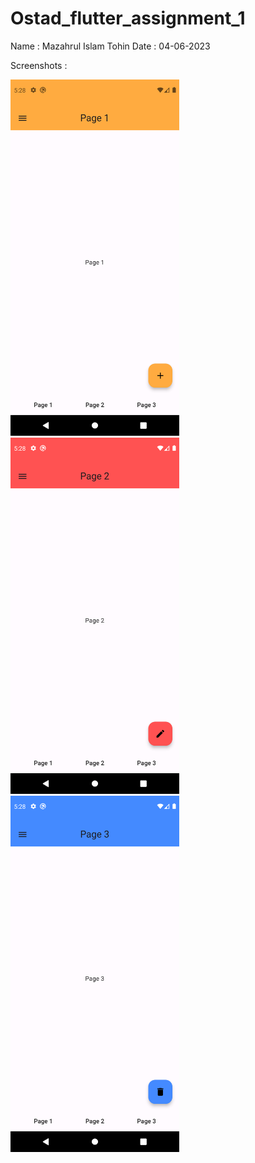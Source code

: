 # Ostad_flutter_assignment_1
Name : Mazahrul Islam Tohin
Date : 04-06-2023

Screenshots :


<img src="Screenshots/page1.png" alt="alt text" width="270" height="570"> <img src="Screenshots/page2.png" alt="alt text" width="270" height="570"> <img src="Screenshots/page3.png" alt="alt text" width="270" height="570">


